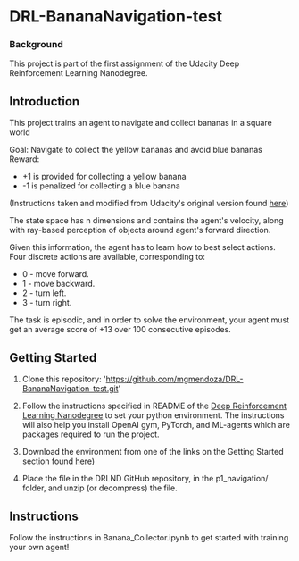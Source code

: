 # DRL-BananaNavigation-test

### Background
This project is part of the first assignment of the Udacity Deep Reinforcement Learning Nanodegree. 

## Introduction
This project trains an agent to navigate and collect bananas in a square world

Goal: Navigate to collect the yellow bananas and avoid blue bananas
Reward:
* +1 is provided for collecting a yellow banana
* -1 is penalized for collecting a blue banana

(Instructions taken and modified from Udacity's original version found [here](https://github.com/udacity/deep-reinforcement-learning/tree/master/p1_navigation))

The state space has n dimensions and contains the agent's velocity, along with ray-based perception of objects around agent's forward direction. 

Given this information, the agent has to learn how to best select actions. Four discrete actions are available, corresponding to:

* 0 - move forward.
* 1 - move backward.
* 2 - turn left.
* 3 - turn right.

The task is episodic, and in order to solve the environment, your agent must get an average score of +13 over 100 consecutive episodes.

## Getting Started

1. Clone this repository: '<https://github.com/mgmendoza/DRL-BananaNavigation-test.git>'

2. Follow the instructions specified in README of the [Deep Reinforcement Learning Nanodegree](https://github.com/udacity/deep-reinforcement-learning#dependencies) to set your python environment. The instructions will also help you install OpenAI gym, PyTorch, and ML-agents which are packages required to run the project.  

3. Download the environment from one of the links on the Getting Started section found [here](https://github.com/udacity/deep-reinforcement-learning/tree/master/p1_navigation))

4. Place the file in the DRLND GitHub repository, in the p1_navigation/ folder, and unzip (or decompress) the file.

## Instructions
Follow the instructions in Banana_Collector.ipynb to get started with training your own agent!